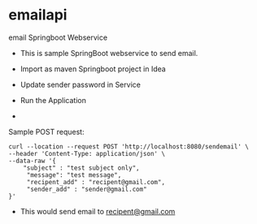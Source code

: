 # emailapi
email Springboot Webservice

- This is sample SpringBoot webservice to send email. 
- Import as maven Springboot project in Idea
- Update sender password in Service
- Run the Application 

- 
Sample POST request: 

```
curl --location --request POST 'http://localhost:8080/sendemail' \
--header 'Content-Type: application/json' \
--data-raw '{
    "subject" : "test subject only",
     "message": "test message",
     "recipent_add" : "recipent@gmail.com",
     "sender_add" : "sender@gmail.com"
}'

```

- This would send email to recipent@gmail.com
